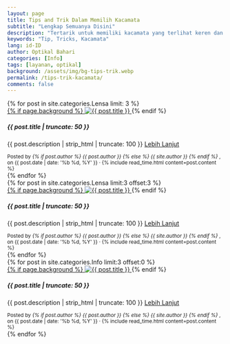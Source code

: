 ```yaml
---
layout: page
title: Tips and Trik Dalam Memilih Kacamata
subtitle: "Lengkap Semuanya Disini"
description: "Tertarik untuk memiliki kacamata yang terlihat keren dan sesuai dengan wajahmu? Baca artikel ini untuk mengetahui tips memilih kacamata yang sesuai dengan bentuk wajahmu agar terlihat lebih seimbang dan menarik"
keywords: "Tip, Tricks, Kacamata"
lang: id-ID
author: Optikal Bahari
categories: [Info]
tags: [layanan, optikal]
background: /assets/img/bg-tips-trik.webp
permalink: /tips-trik-kacamata/
comments: false
---
```


<section id="posts-category1">
	<div class="card-deckrow mb-3 card-deck">
		{% for post in site.categories.Lensa limit: 3 %}
		<div class="card shadow p-0 mb-3 bg-white rounded hover-zoomin">
			<a href="{{ post.url | prepend: site.baseurl | replace: '//', '/' }}" 
				title="{{ post.title }}">
				{% if page.background %}
				<img 
					itemprop="image" 
					src="{{ post.background | prepend: site.baseurl | replace: '//', '/' }}"
					class="card-img-top img-fluid"
					loading="lazy"
					alt="{{ post.title }}" />
			</a>
			{% endif %}
			<div class="card-body">
				<h5 class="card-title">
					{{ post.title | truncate: 50 }}
				</h5>
				<p class="card-text text-left">
					{{ post.description | strip_html | truncate: 100 }}
					<a class="btn btn-primary rounded-pill mt-3 align-text-bottom text-decoration-none"
						href="{{ post.url | prepend: site.baseurl | replace: '//', '/' }}"
						title="{{ post.title }}">Lebih Lanjut
					</a>
				</p>
			</div>
			<div class="card-footer">
				<small class="text-muted">
            Posted by 
						<em>
						{% if post.author %} 
                            {{ post.author }} 
                                {% else %} 
                            {{ site.author }} 
						{% endif %}
						</em>,
            on {{ post.date | date: '%b %d, %Y' }} 
                &middot; 
            {% include read_time.html content=post.content %}
				</small>
			</div>
		</div>
		{% endfor %}
	</div>
</section>

<section id="posts-category1">
	<div class="card-deckrow mb-3 card-deck">
		{% for post in site.categories.Lensa limit:3 offset:3 %}
		<div class="card shadow p-0 mb-3 bg-white rounded hover-zoomin">
			<a href="{{ post.url | prepend: site.baseurl | replace: '//', '/' }}" 
				title="{{ post.title }}">
				{% if page.background %}
				<img 
					itemprop="image" 
					src="{{ post.background | prepend: site.baseurl | replace: '//', '/' }}"
					class="card-img-top img-fluid"
					loading="lazy"
					alt="{{ post.title }}" />
			</a>
			{% endif %}
			<div class="card-body">
				<h5 class="card-title">
					{{ post.title | truncate: 50 }}
				</h5>
				<p class="card-text text-left">
					{{ post.description | strip_html | truncate: 100 }}
					<a class="btn btn-primary rounded-pill mt-3 align-text-bottom text-decoration-none"
						href="{{ post.url | prepend: site.baseurl | replace: '//', '/' }}"
						title="{{ post.title }}">
						Lebih Lanjut
					</a>
				</p>
			</div>
			<div class="card-footer">
				<small class="text-muted">
            Posted by 
			<em>
				{% if post.author %} 
                            {{ post.author }} 
                                {% else %} 
                            {{ site.author }} 
				{% endif %}
			</em>,
            on {{ post.date | date: '%b %d, %Y' }} 
                &middot; 
            {% include read_time.html content=post.content %}
				</small>
			</div>
		</div>
		{% endfor %}
	</div>
</section>

<section id="posts-category1">
	<div class="card-deckrow mb-3 card-deck">
		{% for post in site.categories.Info limit:3 offset:0 %}
		<div class="card shadow p-0 mb-3 bg-white rounded hover-zoomin">
			<a href="{{ post.url | prepend: site.baseurl | replace: '//', '/' }}" 
				title="{{ post.title }}">
				{% if page.background %}
				<img 
					itemprop="image" 
					src="{{ post.background | prepend: site.baseurl | replace: '//', '/' }}"
					class="card-img-top img-fluid"
					loading="lazy"
					alt="{{ post.title }}" />
			</a>
			{% endif %}
			<div class="card-body">
				<h5 class="card-title">
					{{ post.title | truncate: 50 }}
				</h5>
				<p class="card-text text-left">
					{{ post.description | strip_html | truncate: 100 }}
					<a class="btn btn-primary rounded-pill mt-3 align-text-bottom text-decoration-none"
						href="{{ post.url | prepend: site.baseurl | replace: '//', '/' }}"
						title="{{ post.title }}">
            Lebih Lanjut
					</a>
				</p>
			</div>
			<div class="card-footer">
				<small class="text-muted">
            Posted by 
			<em>
				{% if post.author %} 
                            {{ post.author }} 
                                {% else %} 
                            {{ site.author }} 
				{% endif %}
			</em>,
            on {{ post.date | date: '%b %d, %Y' }} 
                &middot; 
            {% include read_time.html content=post.content %}
				</small>
			</div>
		</div>
		{% endfor %}
	</div>
</section>

<!--
<div class="card shadow p-3 bg-white mb-5">
<img data-src="/assets/img/posts/kpop-female-00/kpop-female-00.webp"
				src="/assets/img/posts/kpop-female-00/kpop-female-00.webp"
				class="card-img-top text-decoration-none"
				alt="Tips Memilih Kacamata Sesuai Wajah Supaya Terlihat Keren">

    		<div class="card-body">
    			<h3 class="card-title">
    			Tips Memilih Kacamata Sesuai Wajah Supaya Terlihat Keren
    			</h3>
    			<p class="card-text text-left">
    				Memilih kacamata yang tepat memang gampang-gampang susah. Salah pilih, bukannya terlihat keren, malah bisa jadi bencana fashion. Bayangkan saja, kamu sudah merogoh kocek dalam untuk membeli kacamata mahal, tapi ternyata hasilnya tidak sesuai dengan bentuk wajah. Duh, pasti bete! Nah, untuk menghindari hal itu, penting banget nih buat kamu memahami tips-tips memilih kacamata yang sesuai dengan bentuk wajah.
    			</p>
    			<p class="card-text text-left">
    				<a class="btn btn-primary rounded-pill text-decoration-none"
    				href="{{"/tips-kacamata/" | relative_url }}"
    				title="Tips Memilih Kacamata Sesuai Wajah Supaya Terlihat Keren">
    				Selanjutnya
    			</a>
    			</p>
    		</div>
    		</div>

    		<div class="card shadow p-3 bg-white mb-5">
    			<img data-src="/assets/img/posts/tips-kacamata-kpop/tips-kacamata-pemula-nyaman-dipakai-02.webp"
    				src="/assets/img/posts/tips-kacamata-kpop/tips-kacamata-pemula-nyaman-dipakai-02.webp"
    				class="card-img-top"
    				alt="Tips Memilih Kacamata Sesuai Wajah Supaya Terlihat Keren">
    			<div class="card-body">
    				<h5 class="card-title">
    				Tips Memilih Kacamata Bagi Pemula Yang Nyaman Dipakai
    				</h5>
    				<p class="card-text text-left">
    				Dengan kacamata yang tepat, Anda dapat melihat dengan jelas dan meningkatkan kualitas hidup Anda. Oleh karena itu, ikuti tips-tips berikut untuk memilih kacamata yang tepat bagi pemula. Pastikan Anda memperhatikan bentuk wajah, gaya pribadi, dan kebutuhan penglihatan Anda. Jangan lupa untuk mencoba beberapa model kacamata sebelum Anda membelinya.
    				</p>
    				<p class="card-text text-left">
    					<a class="btn btn-primary rounded-pill"
    					href="{{"/tips-kacamata-pemula-nyaman-dipakai/" | relative_url }}"
    					title="Tips Memilih Kacamata Bagi Pemula Yang Nyaman Dipakai">Selanjutnya
    				</a>
    				</p>
    			</div>
    			</div>

    			<div class="card shadow p-3 bg-white mb-5">
    			<img data-src="/assets/img/posts/french-girl/french-girl-02.webp"
    				class="card-img-top text-decoration-none"
    				src="/assets/img/posts/french-girl/french-girl-02.webp"
    				alt="Tips Memilih Kacamata Berdasarkan Rambut Supaya Tampil Kekinian">
    			<div class="card-body">
    				<h5 class="card-title">
    				Tips Memilih Kacamata Berdasarkan Rambut Supaya Tampil Kekinian
    				</h5>
    				<p class="card-text text-left">
    				Salah satu cara tampil menarik adalah dengan mengetahui tips memilih kacamata berdasarkan rambut. Mengapa rambut sangat penting bagi pemilihan kacamata yang Kamu lakukan? Alasannya sudah jelas bahwa kombinasi warna rambut bisa menentukan segala hal. Apalagi rambut dikenal sebagai mahkota sehingga sangat penting menyesuaikannya.
    				</p>
    				<p class="card-text text-left">
    					<a class="btn btn-primary rounded-pill text-decoration-none"
    					href="{{"/tips-kacamata-gaya-rambut/" | relative_url }}"
    					title="Tips Memilih Kacamata Berdasarkan Rambut Supaya Tampil Kekinian">
    					Selanjutnya
    				</a>
    				</p>
    			</div>
    			</div>
-->
